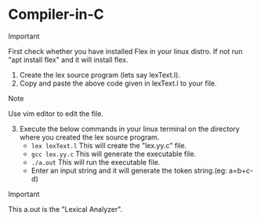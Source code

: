 # Compiler-in-C
>[!IMPORTANT]
>First check whether you have installed Flex in your linux distro.
>If not run "apt install flex" and it will install flex.

1. Create the lex source program (lets say lexText.l).
2. Copy and paste the above code given in lexText.l to your file.
>[!NOTE]
>Use vim editor to edit the file.

3. Execute the below commands in your linux terminal on the directory where you created the lex source program.
    - ```lex lexText.l``` This will create the "lex.yy.c" file.
    - ```gcc lex.yy.c``` This will generate the executable file.
    - ```./a.out``` This will run the executable file.
    - Enter an input string and it will generate the token string.(eg: a=b+c-d)

  
>[!IMPORTANT]
>This a.out is the "Lexical Analyzer".
